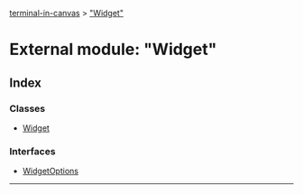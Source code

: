 [terminal-in-canvas](../README.md) > ["Widget"](../modules/_widget_.md)



# External module: "Widget"

## Index

### Classes

* [Widget](../classes/_widget_.widget.md)


### Interfaces

* [WidgetOptions](../interfaces/_widget_.widgetoptions.md)



---
